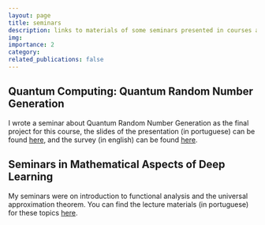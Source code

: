 ```yaml
---
layout: page
title: seminars
description: links to materials of some seminars presented in courses at UFMG.
img: 
importance: 2
category:
related_publications: false
---
```


## Quantum Computing: Quantum Random Number Generation

I wrote a seminar about Quantum Random Number Generation as the final project for this course, the slides of the presentation (in portuguese) can be found [here](https://henriqueassumpcao.github.io/assets/pdf/qrng_slides.pdf), and the survey (in english) can be found [here](https://henriqueassumpcao.github.io/assets/pdf/qrng_survey.pdf).

## Seminars in Mathematical Aspects of Deep Learning

My seminars were on introduction to functional analysis and the universal approximation theorem. You can find the lecture materials (in portuguese) for these topics [here](https://drive.google.com/drive/folders/1AlaN2gyuSPyIgcIktM95C292D1FRuqDg).